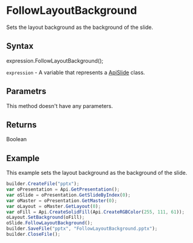 # FollowLayoutBackground

Sets the layout background as the background of the slide.

## Syntax

expression.FollowLayoutBackground();

`expression` - A variable that represents a [ApiSlide](../ApiSlide.md) class.

## Parametrs

This method doesn't have any parameters.

## Returns

Boolean

## Example

This example sets the layout background as the background of the slide.

```javascript
builder.CreateFile("pptx");
var oPresentation = Api.GetPresentation();
var oSlide = oPresentation.GetSlideByIndex(0);
var oMaster = oPresentation.GetMaster(0);
var oLayout = oMaster.GetLayout(0);
var oFill = Api.CreateSolidFill(Api.CreateRGBColor(255, 111, 61));
oLayout.SetBackground(oFill);
oSlide.FollowLayoutBackground();
builder.SaveFile("pptx", "FollowLayoutBackground.pptx");
builder.CloseFile();
```
